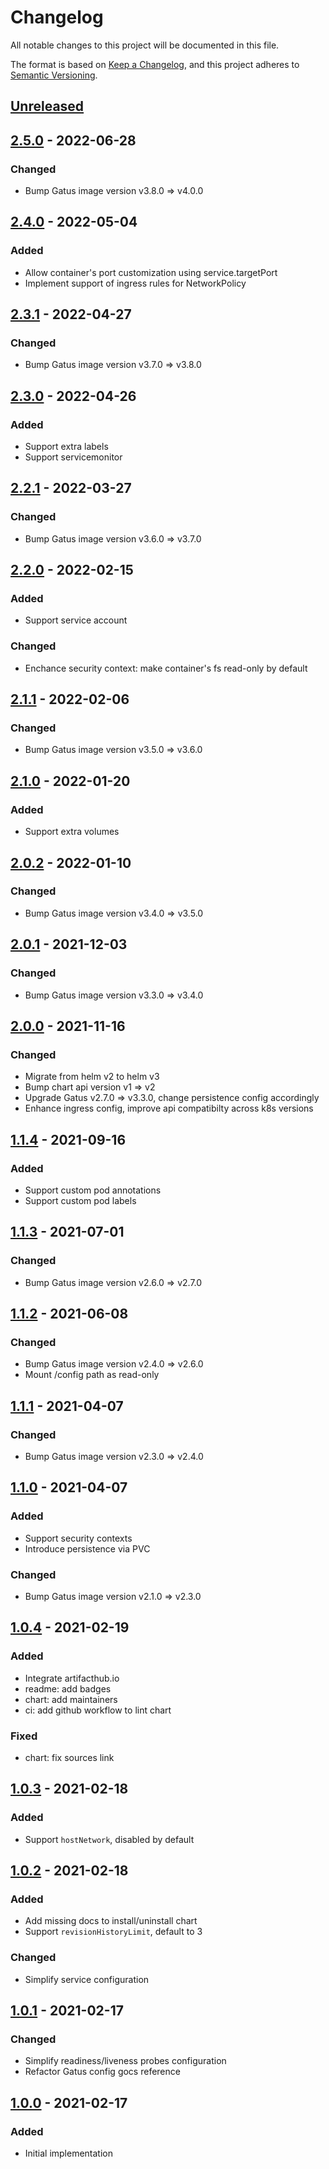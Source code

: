 # Changelog
All notable changes to this project will be documented in this file.

The format is based on [Keep a Changelog](https://keepachangelog.com/en/1.0.0/),
and this project adheres to [Semantic Versioning](https://semver.org/spec/v2.0.0.html).

## [Unreleased]


## [2.5.0] - 2022-06-28
### Changed
- Bump Gatus image version v3.8.0 => v4.0.0

## [2.4.0] - 2022-05-04
### Added
- Allow container's port customization using service.targetPort
- Implement support of ingress rules for NetworkPolicy

## [2.3.1] - 2022-04-27
### Changed
- Bump Gatus image version v3.7.0 => v3.8.0

## [2.3.0] - 2022-04-26
### Added
- Support extra labels
- Support servicemonitor

## [2.2.1] - 2022-03-27
### Changed
- Bump Gatus image version v3.6.0 => v3.7.0

## [2.2.0] - 2022-02-15
### Added
- Support service account
### Changed
- Enchance security context: make container's fs read-only by default

## [2.1.1] - 2022-02-06
### Changed
- Bump Gatus image version v3.5.0 => v3.6.0

## [2.1.0] - 2022-01-20
### Added
- Support extra volumes

## [2.0.2] - 2022-01-10
### Changed
- Bump Gatus image version v3.4.0 => v3.5.0

## [2.0.1] - 2021-12-03
### Changed
- Bump Gatus image version v3.3.0 => v3.4.0

## [2.0.0] - 2021-11-16
### Changed
- Migrate from helm v2 to helm v3
- Bump chart api version v1 => v2
- Upgrade Gatus v2.7.0 => v3.3.0, change persistence config accordingly
- Enhance ingress config, improve api compatibilty across k8s versions

## [1.1.4] - 2021-09-16
### Added
- Support custom pod annotations
- Support custom pod labels

## [1.1.3] - 2021-07-01
### Changed
- Bump Gatus image version v2.6.0 => v2.7.0

## [1.1.2] - 2021-06-08
### Changed
- Bump Gatus image version v2.4.0 => v2.6.0
- Mount /config path as read-only

## [1.1.1] - 2021-04-07
### Changed
- Bump Gatus image version v2.3.0 => v2.4.0

## [1.1.0] - 2021-04-07
### Added
- Support security contexts
- Introduce persistence via PVC

### Changed
- Bump Gatus image version v2.1.0 => v2.3.0

## [1.0.4] - 2021-02-19
### Added
- Integrate artifacthub.io
- readme: add badges
- chart: add maintainers
- ci: add github workflow to lint chart

### Fixed
- chart: fix sources link

## [1.0.3] - 2021-02-18
### Added
- Support `hostNetwork`, disabled by default

## [1.0.2] - 2021-02-18
### Added
- Add missing docs to install/uninstall chart
- Support `revisionHistoryLimit`, default to 3

### Changed
- Simplify service configuration

## [1.0.1] - 2021-02-17
### Changed
- Simplify readiness/liveness probes configuration
- Refactor Gatus config gocs reference

## [1.0.0] - 2021-02-17
### Added
- Initial implementation

[Unreleased]: https://github.com/avakarev/gatus-chart/compare/2.5.0...HEAD
[2.5.0]: https://github.com/avakarev/gatus-chart/compare/2.4.0...2.5.0
[2.4.0]: https://github.com/avakarev/gatus-chart/compare/2.3.1...2.4.0
[2.3.1]: https://github.com/avakarev/gatus-chart/compare/2.3.0...2.3.1
[2.3.0]: https://github.com/avakarev/gatus-chart/compare/2.2.1...2.3.0
[2.2.1]: https://github.com/avakarev/gatus-chart/compare/2.2.0...2.2.1
[2.2.0]: https://github.com/avakarev/gatus-chart/compare/2.1.1...2.2.0
[2.1.1]: https://github.com/avakarev/gatus-chart/compare/2.1.0...2.1.1
[2.1.0]: https://github.com/avakarev/gatus-chart/compare/2.0.2...2.1.0
[2.0.2]: https://github.com/avakarev/gatus-chart/compare/2.0.1...2.0.2
[2.0.1]: https://github.com/avakarev/gatus-chart/compare/2.0.0...2.0.1
[2.0.0]: https://github.com/avakarev/gatus-chart/compare/1.1.4...2.0.0
[1.1.4]: https://github.com/avakarev/gatus-chart/compare/1.1.3...1.1.4
[1.1.3]: https://github.com/avakarev/gatus-chart/compare/1.1.2...1.1.3
[1.1.2]: https://github.com/avakarev/gatus-chart/compare/1.1.1...1.1.2
[1.1.1]: https://github.com/avakarev/gatus-chart/compare/1.1.0...1.1.1
[1.1.0]: https://github.com/avakarev/gatus-chart/compare/1.0.4...1.1.0
[1.0.4]: https://github.com/avakarev/gatus-chart/compare/1.0.3...1.0.4
[1.0.3]: https://github.com/avakarev/gatus-chart/compare/1.0.2...1.0.3
[1.0.2]: https://github.com/avakarev/gatus-chart/compare/1.0.1...1.0.2
[1.0.1]: https://github.com/avakarev/gatus-chart/compare/1.0.0...1.0.1
[1.0.0]: https://github.com/avakarev/gatus-chart/releases/tag/1.0.0
